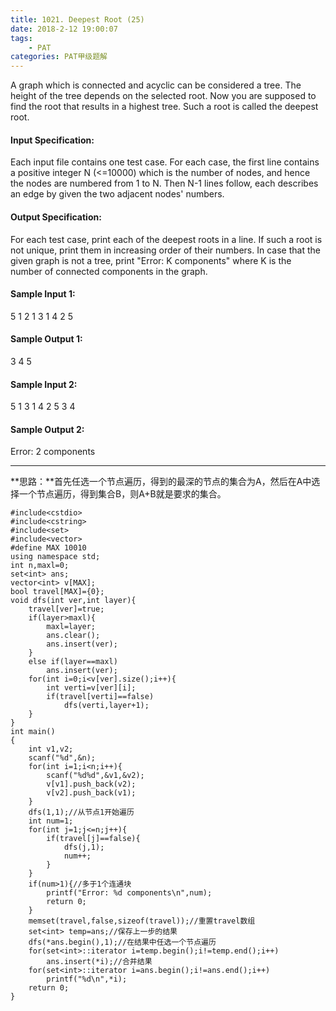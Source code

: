 ```yaml
---
title: 1021. Deepest Root (25)
date: 2018-2-12 19:00:07
tags: 
	- PAT
categories: PAT甲级题解
---
```


A graph which is connected and acyclic can be considered a tree. The height of the tree depends on the selected root. Now you are supposed to find the root that results in a highest tree. Such a root is called the deepest root.

#### Input Specification:

Each input file contains one test case. For each case, the first line contains a positive integer N (<=10000) which is the number of nodes, and hence the nodes are numbered from 1 to N. Then N-1 lines follow, each describes an edge by given the two adjacent nodes' numbers.

#### Output Specification:

For each test case, print each of the deepest roots in a line. If such a root is not unique, print them in increasing order of their numbers. In case that the given graph is not a tree, print "Error: K components" where K is the number of connected components in the graph.

#### Sample Input 1:
5
1 2
1 3
1 4
2 5
#### Sample Output 1:
3
4
5
#### Sample Input 2:
5
1 3
1 4
2 5
3 4
#### Sample Output 2:
Error: 2 components

***
**思路：**首先任选一个节点遍历，得到的最深的节点的集合为A，然后在A中选择一个节点遍历，得到集合B，则A+B就是要求的集合。

```
#include<cstdio>
#include<cstring>
#include<set>
#include<vector>
#define MAX 10010
using namespace std;
int n,maxl=0;
set<int> ans;
vector<int> v[MAX];
bool travel[MAX]={0};
void dfs(int ver,int layer){
    travel[ver]=true;
    if(layer>maxl){
        maxl=layer;
        ans.clear();
        ans.insert(ver);
    }
    else if(layer==maxl)
        ans.insert(ver);
    for(int i=0;i<v[ver].size();i++){
        int verti=v[ver][i];
        if(travel[verti]==false)
            dfs(verti,layer+1);
    }
}
int main()
{
    int v1,v2;
    scanf("%d",&n);
    for(int i=1;i<n;i++){
        scanf("%d%d",&v1,&v2);
        v[v1].push_back(v2);
        v[v2].push_back(v1);
    }
    dfs(1,1);//从节点1开始遍历
    int num=1;
    for(int j=1;j<=n;j++){
        if(travel[j]==false){
            dfs(j,1);
            num++;
        }
    }
    if(num>1){//多于1个连通块
        printf("Error: %d components\n",num);
        return 0;
    }
    memset(travel,false,sizeof(travel));//重置travel数组
    set<int> temp=ans;//保存上一步的结果
    dfs(*ans.begin(),1);//在结果中任选一个节点遍历
    for(set<int>::iterator i=temp.begin();i!=temp.end();i++)
        ans.insert(*i);//合并结果
    for(set<int>::iterator i=ans.begin();i!=ans.end();i++)
        printf("%d\n",*i);
    return 0;
}
```